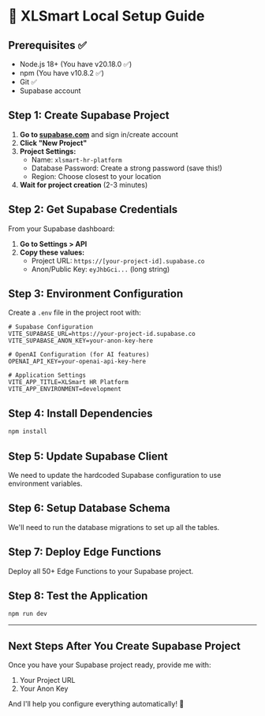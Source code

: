 # 🚀 XLSmart Local Setup Guide

## Prerequisites ✅
- Node.js 18+ (You have v20.18.0 ✅)
- npm (You have v10.8.2 ✅)
- Git ✅
- Supabase account

## Step 1: Create Supabase Project

1. **Go to [supabase.com](https://supabase.com)** and sign in/create account
2. **Click "New Project"**
3. **Project Settings:**
   - Name: `xlsmart-hr-platform`
   - Database Password: Create a strong password (save this!)
   - Region: Choose closest to your location
4. **Wait for project creation** (2-3 minutes)

## Step 2: Get Supabase Credentials

From your Supabase dashboard:
1. **Go to Settings > API**
2. **Copy these values:**
   - Project URL: `https://[your-project-id].supabase.co`
   - Anon/Public Key: `eyJhbGci...` (long string)

## Step 3: Environment Configuration

Create a `.env` file in the project root with:

```env
# Supabase Configuration
VITE_SUPABASE_URL=https://your-project-id.supabase.co
VITE_SUPABASE_ANON_KEY=your-anon-key-here

# OpenAI Configuration (for AI features)
OPENAI_API_KEY=your-openai-api-key-here

# Application Settings
VITE_APP_TITLE=XLSmart HR Platform
VITE_APP_ENVIRONMENT=development
```

## Step 4: Install Dependencies

```bash
npm install
```

## Step 5: Update Supabase Client

We need to update the hardcoded Supabase configuration to use environment variables.

## Step 6: Setup Database Schema

We'll need to run the database migrations to set up all the tables.

## Step 7: Deploy Edge Functions

Deploy all 50+ Edge Functions to your Supabase project.

## Step 8: Test the Application

```bash
npm run dev
```

---

## Next Steps After You Create Supabase Project

Once you have your Supabase project ready, provide me with:
1. Your Project URL
2. Your Anon Key

And I'll help you configure everything automatically! 🎯 